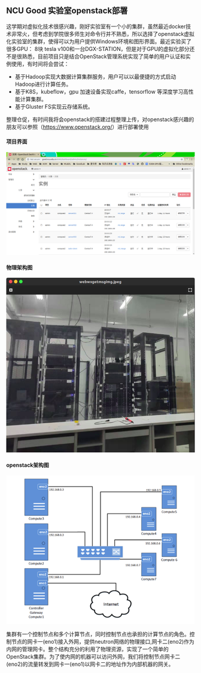 ## NCU Good 实验室openstack部署

这学期对虚拟化技术很感兴趣，刚好实验室有一个小的集群，虽然最近docker技术非常火，但考虑到学院很多师生对命令行并不熟悉，所以选择了openstack虚拟化实验室的集群，使得可以为用户提供Windows环境和图形界面。最近实验买了很多GPU： 8块 tesla v100和一台DGX-STATION，但是对于GPU的虚拟化部分还不是很熟悉，目前项目只是结合OpenStack管理系统实现了简单的用户认证和实例使用，有时间将会尝试：
- 基于Hadoop实现大数据计算集群服务，用户可以以最便捷的方式启动Hadoop进行计算任务。
- 基于K8S，kubeflow，gpu 加速设备实现caffe，tensorflow 等深度学习高性能计算集群。
- 基于Gluster FS实现云存储系统。

整理仓促，有时间我将会openstack的搭建过程整理上传，对openstack感兴趣的朋友可以参照（<https://www.openstack.org/>）进行部署使用

#### 项目界面

![1565743431402](img/1565743431402.png)

#### 物理架构图

![1565714719822](img/1565714719822.png)  

#### openstack架构图

![1565714865857](img/1565714865857.png)

集群有一个控制节点和多个计算节点，同时控制节点也承担的计算节点的角色。控制节点的网卡一(eno1)接入外网，提供neutron网络的物理接口,网卡二(eno2)作为内网的管理网卡。整个结构充分的利用了物理资源，实现了一个简单的OpenStack集群。为了使内网的机器可以访问外网，我们将控制节点网卡二(eno2)的流量转发到网卡一(eno1)以网卡二的地址作为内部机器的网关。